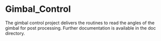 # Gimbal_Control

The gimbal control project delivers the routines to read the angles of the gimbal for post processing. Further documentation is available in the doc directory.

